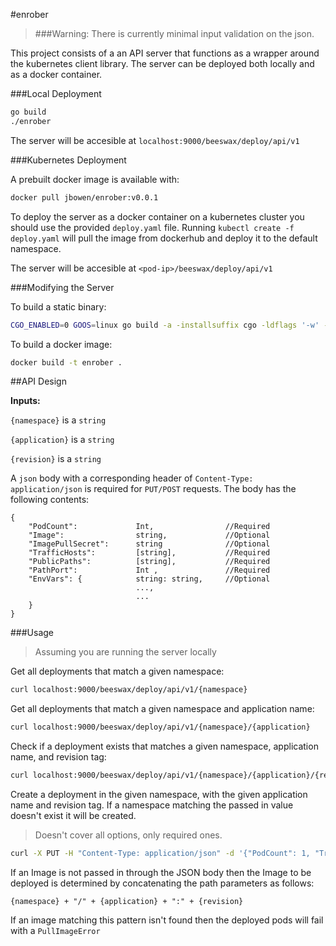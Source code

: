 #enrober

>###Warning: There is currently minimal input validation on the json.

This project consists of a an API server that functions as a wrapper around the kubernetes client library. The server can be deployed both locally and as a docker container.

###Local Deployment

```sh
go build
./enrober
```

The server will be accesible at `localhost:9000/beeswax/deploy/api/v1`

###Kubernetes Deployment

A prebuilt docker image is available with:
 
```sh
docker pull jbowen/enrober:v0.0.1
```

To deploy the server as a docker container on a kubernetes cluster you should use the provided `deploy.yaml` file. Running `kubectl create -f deploy.yaml` will pull the image from dockerhub and deploy it to the default namespace.

The server will be accesible at `<pod-ip>/beeswax/deploy/api/v1`

###Modifying the Server

To build a static binary:

```sh
CGO_ENABLED=0 GOOS=linux go build -a -installsuffix cgo -ldflags '-w' -o enrober .
```

To build a docker image:

```sh
docker build -t enrober .
```

##API Design


**Inputs:** 

`{namespace}` is a `string`

`{application}` is a `string`

`{revision}` is a `string`

A `json` body with a corresponding header of `Content-Type: application/json` is required for `PUT/POST` requests. The body has the following contents:

```
{
	"PodCount": 			Int,  				//Required 
	"Image":				string, 			//Optional
	"ImagePullSecret":		string				//Optional
	"TrafficHosts": 		[string],			//Required
	"PublicPaths":  		[string],			//Required 
	"PathPort": 			Int	,				//Required
	"EnvVars": { 			string: string,		//Optional
	    					...,
				 			...
	}
}
```

###Usage

> Assuming you are running the server locally

Get all deployments that match a given namespace:

```sh
curl localhost:9000/beeswax/deploy/api/v1/{namespace}
```

Get all deployments that match a given namespace and application name:

```sh
curl localhost:9000/beeswax/deploy/api/v1/{namespace}/{application}
```

Check if a deployment exists that matches a given namespace, application name, and revision tag:

```sh
curl localhost:9000/beeswax/deploy/api/v1/{namespace}/{application}/{revision}
```

Create a deployment in the given namespace, with the given application name and revision tag. If a namespace matching the passed in value doesn't exist it will be created. 

>Doesn't cover all options, only required ones.

```sh
curl -X PUT -H "Content-Type: application/json" -d '{"PodCount": 1, "TrafficHosts": ["test.k8s.local"], "PublicPaths": ["/app"], "PathPort": 9000}' "http://localhost:9000/beeswax/deploy/api/v1/{namespace}/{application}/{revision}"
```

If an Image is not passed in through the JSON body then the Image to be deployed is determined by concatenating the path parameters as follows:

```
{namespace} + "/" + {application} + ":" + {revision}
```

If an image matching this pattern isn't found then the deployed pods will fail with a `PullImageError` 
